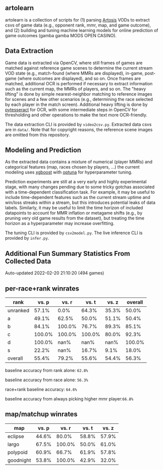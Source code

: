 artolearn
---------

artolearn is a collection of scripts for (1) parsing [Artosis](https://twitch.tv/artosis) VODs to extract csvs of game data (e.g., opponent rank, mmr, map, and game outcome), and (2) building and tuning machine learning models for online prediction of game outcomes (gamba gamba MODS OPEN CASINO).

Data Extraction
---------------
Game data is extracted via OpenCV, where still frames of games are matched against reference game scenes to determine the current stream VOD state (e.g., match-found (where MMRs are displayed), in-game, post-game (where outcomes are displayed), and so on.
Once frames are matched, additional OCR is performed if necessary to extract information such as the current map, the MMRs of players, and so on.
The "heavy lifting" is done by simple nearest-neighbor matching to reference images for scenes and a few other scenarios (e.g., determining the race selected by each player in the match screen).
Additional heavy lifting is done by [pytesseract](https://pypi.org/project/pytesseract/) for OCR, with some intermediate steps in OpenCV for thresholding and other operations to make the text more OCR-friendly.

The data extraction CLI is provided by `video2csv.py`.
Extracted data csvs are in `data/`.
Note that for copyright reasons, the reference scene images are omitted from
this repository.

Modeling and Prediction
-----------------------
As the extracted data contains a mixture of numerical (player MMRs) and categorical features (map, races chosen by players, ...) the current modeling uses [xgboost](https://xgboost.readthedocs.io/en/stable/) with [optuna](https://optuna.org/) for hyperparameter tuning.

Prediction experiments are still at a very early and highly experimental stage, with many changes pending due to some tricky gotchas associated with a time-dependent classification task.
For example, it may be useful to include time-dependent features such as the current stream uptime and win/loss streaks within a stream, but this introduces potential leaks of data labels.
Similarly, it may be useful to limit the time horizon of included datapoints to account for MMR inflation or metagame shifts (e.g., by pruning very old game results from the dataset), but treating the time horizon as a hyperparameter may increase overfitting.

The tuning CLI is provided by `csv2model.py`.
The live inference CLI is provided by `infer.py`.

Additional Fun Summary Statistics From Collected Data
-----------------------------------------------------
Auto-updated 2022-02-20 21:10:20 (494 games)

per-race+rank winrates
----------------------
rank | vs. p | vs. r | vs. t | vs. z | overall
---- | ---- | ---- | ---- | ---- | ---- 
unranked | 57.1% | 0.0% | 64.3% | 35.3% | 50.0% 
a | 49.1% | 62.5% | 50.0% | 51.1% | 50.4% 
b | 84.1% | 100.0% | 76.7% | 89.3% | 85.1% 
c | 100.0% | 100.0% | 100.0% | 80.0% | 92.3% 
d | 100.0% | nan% | nan% | nan% | 100.0% 
s | 22.2% | nan% | 16.7% | 9.1% | 18.0% 
overall | 55.4% | 79.2% | 55.6% | 54.4% | 56.3%

 baseline accuracy from rank alone: `62.8%`

 baseline accuracy from race alone: `56.3%`

 race+rank baseline accuracy: `64.6%`

baseline accuracy from always picking higher mmr player:`66.8%`

map/matchup winrates
--------------------

map | vs. p | vs. r | vs. t | vs. z
------|------|------|------|------
eclipse | 44.6% | 80.0% | 58.8% | 57.9%
largo | 67.5% | 100.0% | 50.0% | 61.0%
polypoid | 60.9% | 66.7% | 61.9% | 57.8%
goodnight | 53.8% | 100.0% | 42.9% | 32.0%
